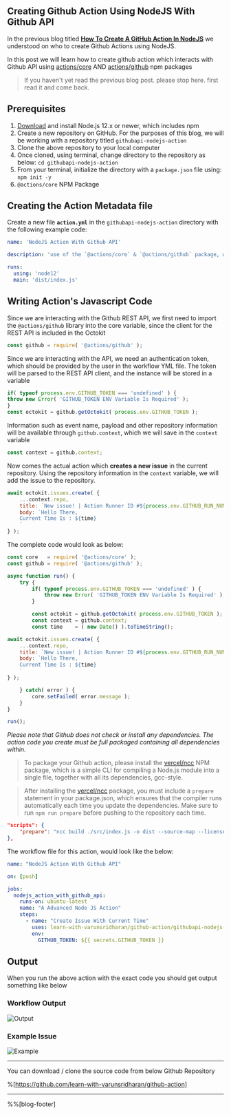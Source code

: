 ## Creating Github Action Using NodeJS With Github API

In the previous blog titled [**How To Create A GitHub Action In NodeJS**](https://blog.svarun.dev/how-to-create-a-github-action-in-nodejs) we understood on who to create Github Actions using NodeJS.

In this post we will learn how to create github action which interacts with Github API using [actions/core](https://github.com/actions/toolkit/tree/main/packages/core) AND [actions/github](https://github.com/actions/toolkit/tree/main/packages/github) npm packages

> If you haven't yet read the previous blog post. please stop here. first read it and come back.

## Prerequisites
1.	 [Download](https://nodejs.org/en/download/current/)  and install Node.js 12.x or newer, which includes npm
2.	Create a new repository on GitHub. For the purposes of this blog, we will be working with a repository titled `githubapi-nodejs-action`
3.	Clone the above repository to your local computer
4.	Once cloned, using terminal, change directory to the repository as below:
`cd githubapi-nodejs-action`
5.	From your terminal, initialize the directory with a `package.json` file using:
`npm init -y`
6. `@actions/core` NPM Package


## Creating the Action Metadata file
Create a new file **`action.yml`** in the `githubapi-nodejs-action` directory with the following example code: 

```yml
name: 'NodeJS Action With Github API'

description: 'use of the `@actions/core` & `@actions/github` package, which is advanced action demo'

runs:
  using: 'node12'
  main: 'dist/index.js'
```

## Writing Action's Javascript Code

Since we are interacting with the Github REST API, we first need to import the `@actions/github` library into the core variable, since the client for the REST API is included in the Octokit

```javascript
const github = require( '@actions/github' );
```

Since we are interacting with the API, we need an authentication token, which should be provided by the user in the workflow YML file. The token will be parsed to the REST API client, and the instance will be stored in a variable

```javascript
if( typeof process.env.GITHUB_TOKEN === 'undefined' ) {    
throw new Error( 'GITHUB_TOKEN ENV Variable Is Required' ); 
}
const octokit = github.getOctokit( process.env.GITHUB_TOKEN );
```

Information such as event name, payload and other repository information will be available through `github.context`, which we will save in the `context` variable

```javascript
const context = github.context;
```

Now comes the actual action which **creates a new issue** in the current repository. Using the repository information in the `context` variable, we will add the issue to the repository.

```javascript
await octokit.issues.create( {
	...context.repo,
	title: `New issue! | Action Runner ID #${process.env.GITHUB_RUN_NUMBER}`,
	body: `Hello There,
	Current Time Is : ${time}
	`
} );
```

The complete code would look as below:

```javascript
const core   = require( '@actions/core' );
const github = require( '@actions/github' );

async function run() {
	try {
		if( typeof process.env.GITHUB_TOKEN === 'undefined' ) {
			throw new Error( 'GITHUB_TOKEN ENV Variable Is Required' );
		}

		const octokit = github.getOctokit( process.env.GITHUB_TOKEN );
		const context = github.context;
		const time    = ( new Date() ).toTimeString();

await octokit.issues.create( {
	...context.repo,
	title: `New issue! | Action Runner ID #${process.env.GITHUB_RUN_NUMBER}`,
	body: `Hello There,
	Current Time Is : ${time}
	`
} );

	} catch( error ) {
		core.setFailed( error.message );
	}
}

run();

```

_Please note that Github does not check or install any dependencies. The action code you create must be full packaged containing all dependencies within._

> To package your Github action, please install the [vercel/ncc](https://github.com/vercel/ncc) NPM package, which is a simple CLI for compiling a Node.js module into a single file, together with all its dependencies, gcc-style.

> After installing the [vercel/ncc](https://github.com/vercel/ncc) package, you must include a `prepare` statement in your package.json, which ensures that the compiler runs automatically each time you update the dependencies. Make sure to run `npm run prepare` before pushing to the repository each time.

```json
"scripts": {
    "prepare": "ncc build ./src/index.js -o dist --source-map --license licenses.txt"
},
```

The workflow file for this action, would look like the below:

```yml
name: "NodeJS Action With Github API"

on: [push]

jobs:
  nodejs_action_with_github_api:
    runs-on: ubuntu-latest
    name: "A Advanced Node JS Action"
    steps:
      - name: "Create Issue With Current Time"
        uses: learn-with-varunsridharan/github-action/githubapi-nodejs-action@main
        env:
          GITHUB_TOKEN: ${{ secrets.GITHUB_TOKEN }}
```

## Output
When you run the above action with the exact code you should get output something like below

### Workflow Output

![Output](https://s2.do-spaces.com/2020/Nov/20/160586903061.jpg)

### Example Issue

![Example](https://s2.do-spaces.com/2020/Nov/20/160586907169.jpg)


---
You can download / clone the source code from below Github Repository

%[https://github.com/learn-with-varunsridharan/github-action]

---

%%[blog-footer]
